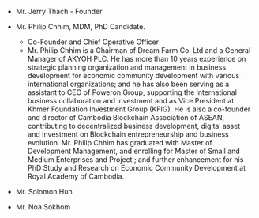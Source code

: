 - Mr. Jerry Thach  - Founder
- Mr. Philip Chhim, MDM, PhD Candidate. 
   * Co-Founder and Chief Operative Officer
   * Mr. Philip Chhim is a Chairman of Dream Farm Co. Ltd and a General Manager of AKYOH PLC. He has more than 10 years experience on strategic planning organization and management in business development for economic community development with various international organizations; and he has also been serving as a assistant to CEO of Poweron Group, supporting the international business collaboration and investment and as Vice President at Khmer Foundation Investment Group (KFIG). He is also a co-founder and director of Cambodia Blockchain Association of ASEAN, contributing to decentralized business development, digital asset and Investment on Blockchain entrepreneurship and business evolution. Mr. Philip Chhim has graduated with Master of Development Management, and enrolling for Master of Small and Medium Enterprises and Project ; and further enhancement for his PhD Study and Research on Economic Community Development at Royal Academy of Cambodia.

- Mr. Solomon Hun 

- Mr. Noa Sokhom 
